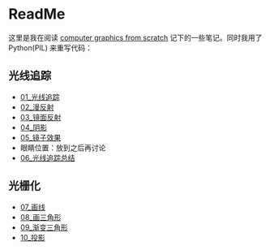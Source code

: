 # ReadMe

这里是我在阅读 [computer graphics from scratch](https://github.com/ggambetta/computer-graphics-from-scratch) 记下的一些笔记。同时我用了Python(PIL) 来重写代码：

## 光线追踪

- [01_光线追踪](pdf/01_光线追踪.pdf)
- [02_漫反射](pdf/02_漫反射.pdf)
- [03_镜面反射](pdf/03_镜面反射.pdf)
- [04_阴影](pdf/04_阴影.pdf)
- [05_镜子效果](pdf/05_镜子效果.pdf)
- 眼睛位置：放到之后再讨论
- [06_光线追踪总结](pdf/06_光线追踪总结.pdf)


## 光栅化

- [07_画线](pdf/07_画线.pdf)
- [08_画三角形](pdf/08_画三角形.pdf)
- [09_渐变三角形](pdf/09_渐变三角形.pdf)
- [10_投影](pdf/10_投影.pdf)